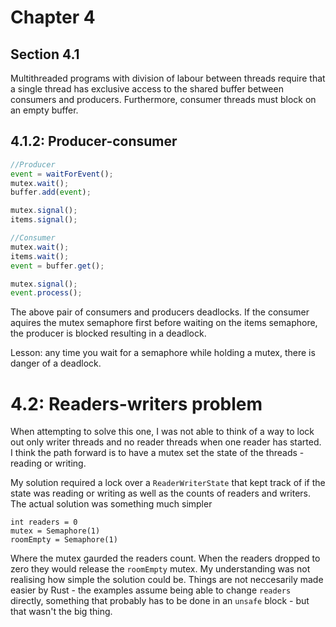 # Chapter 4

## Section 4.1

Multithreaded programs with division of labour between threads require that a single thread has exclusive access to the shared buffer between consumers and producers. Furthermore, consumer threads must block on an empty buffer.

## 4.1.2: Producer-consumer

```typescript
//Producer
event = waitForEvent();
mutex.wait();
buffer.add(event);

mutex.signal();
items.signal();
```

```typescript
//Consumer
mutex.wait();
items.wait();
event = buffer.get();

mutex.signal();
event.process();
```

The above pair of consumers and producers deadlocks. If the consumer aquires the mutex semaphore first before waiting on the items semaphore, the producer is blocked resulting in a deadlock.

Lesson: any time you wait for a semaphore while holding a mutex, there is danger of a deadlock.

# 4.2: Readers-writers problem

When attempting to solve this one, I was not able to think of a way to lock out only writer threads and no reader threads when one reader has started. I think the path forward is to have a mutex set the state of the threads - reading or writing.

My solution required a lock over a `ReaderWriterState` that kept track of if the state was reading or writing as well as the counts of readers and writers. The actual solution was something much simpler

```text
int readers = 0
mutex = Semaphore(1)
roomEmpty = Semaphore(1)
```

Where the mutex gaurded the readers count. When the readers dropped to zero they would release the `roomEmpty` mutex. My understanding was not realising how simple the solution could be. Things are not neccesarily made easier by Rust - the examples assume being able to change `readers` directly, something that probably has to be done in an `unsafe` block - but that wasn't the big thing.
